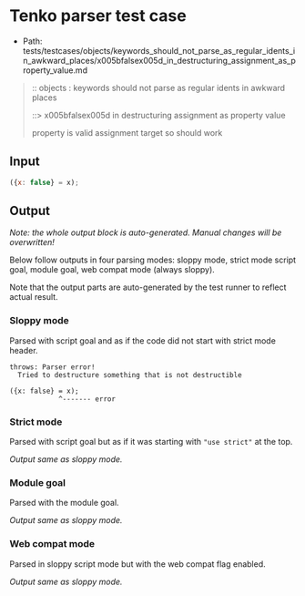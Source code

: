 # Tenko parser test case

- Path: tests/testcases/objects/keywords_should_not_parse_as_regular_idents_in_awkward_places/x005bfalsex005d_in_destructuring_assignment_as_property_value.md

> :: objects : keywords should not parse as regular idents in awkward places
>
> ::> x005bfalsex005d in destructuring assignment as property value
>
> property is valid assignment target so should work

## Input

`````js
({x: false} = x);
`````

## Output

_Note: the whole output block is auto-generated. Manual changes will be overwritten!_

Below follow outputs in four parsing modes: sloppy mode, strict mode script goal, module goal, web compat mode (always sloppy).

Note that the output parts are auto-generated by the test runner to reflect actual result.

### Sloppy mode

Parsed with script goal and as if the code did not start with strict mode header.

`````
throws: Parser error!
  Tried to destructure something that is not destructible

({x: false} = x);
            ^------- error
`````

### Strict mode

Parsed with script goal but as if it was starting with `"use strict"` at the top.

_Output same as sloppy mode._

### Module goal

Parsed with the module goal.

_Output same as sloppy mode._

### Web compat mode

Parsed in sloppy script mode but with the web compat flag enabled.

_Output same as sloppy mode._
